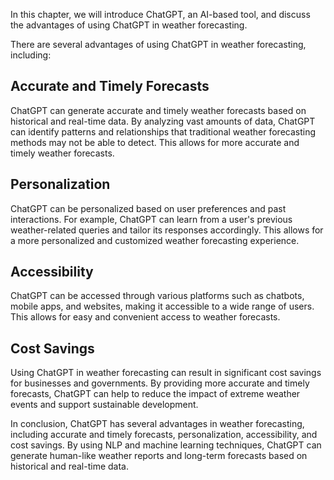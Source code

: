 

In this chapter, we will introduce ChatGPT, an AI-based tool, and discuss the advantages of using ChatGPT in weather forecasting.

There are several advantages of using ChatGPT in weather forecasting, including:

## Accurate and Timely Forecasts

ChatGPT can generate accurate and timely weather forecasts based on historical and real-time data. By analyzing vast amounts of data, ChatGPT can identify patterns and relationships that traditional weather forecasting methods may not be able to detect. This allows for more accurate and timely weather forecasts.

## Personalization

ChatGPT can be personalized based on user preferences and past interactions. For example, ChatGPT can learn from a user's previous weather-related queries and tailor its responses accordingly. This allows for a more personalized and customized weather forecasting experience.

## Accessibility

ChatGPT can be accessed through various platforms such as chatbots, mobile apps, and websites, making it accessible to a wide range of users. This allows for easy and convenient access to weather forecasts.

## Cost Savings

Using ChatGPT in weather forecasting can result in significant cost savings for businesses and governments. By providing more accurate and timely forecasts, ChatGPT can help to reduce the impact of extreme weather events and support sustainable development.

In conclusion, ChatGPT has several advantages in weather forecasting, including accurate and timely forecasts, personalization, accessibility, and cost savings. By using NLP and machine learning techniques, ChatGPT can generate human-like weather reports and long-term forecasts based on historical and real-time data.
